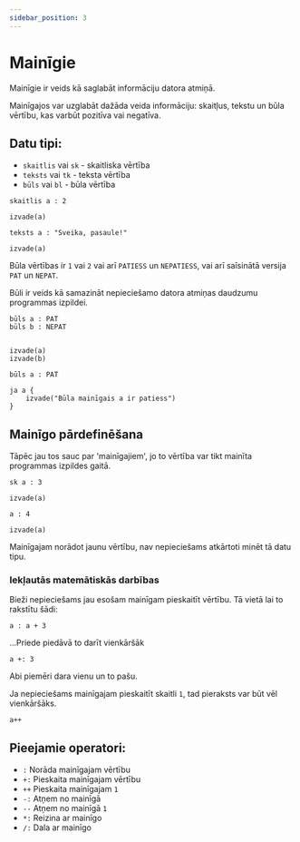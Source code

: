 ```yaml
---
sidebar_position: 3
---
```


# Mainīgie

Mainīgie ir veids kā saglabāt informāciju datora atmiņā.

Mainīgajos var uzglabāt dažāda veida informāciju: skaitļus, tekstu un būla vērtību, kas varbūt pozitīva vai negatīva.

## Datu tipi:

- `skaitlis` vai `sk` - skaitliska vērtība
- `teksts` vai `tk` - teksta vērtība
- `būls` vai `bl` - būla vērtība

```priede
skaitlis a : 2

izvade(a)
```

```priede
teksts a : "Sveika, pasaule!"

izvade(a)
```

Būla vērtības ir `1` vai `2` vai arī `PATIESS` un `NEPATIESS`, vai arī saīsinātā versija `PAT` un `NEPAT`.

Būli ir veids kā samazināt nepieciešamo datora atmiņas daudzumu programmas izpildei.

```priede
būls a : PAT
būls b : NEPAT


izvade(a)
izvade(b)
```

```priede
būls a : PAT

ja a {
    izvade("Būla mainīgais a ir patiess")
}
```

## Mainīgo pārdefinēšana

Tāpēc jau tos sauc par 'mainīgajiem', jo to vērtība var tikt mainīta programmas izpildes gaitā.

```priede
sk a : 3

izvade(a)

a : 4

izvade(a)
```

Mainīgajam norādot jaunu vērtību, nav nepieciešams atkārtoti minēt tā datu tipu.

### Iekļautās matemātiskās darbības

Bieži nepieciešams jau esošam mainīgam pieskaitīt vērtību. Tā vietā lai to rakstītu šādi:

```priede
a : a + 3
```

...Priede piedāvā to darīt vienkāršāk

```priede
a +: 3
```

Abi piemēri dara vienu un to pašu.

Ja nepieciešams mainīgajam pieskaitīt skaitli `1`, tad pieraksts var būt vēl vienkāršāks.

```priede
a++
```

## Pieejamie operatori:

- `:` Norāda mainīgajam vērtību
- `+:` Pieskaita mainīgajam vērtību
- `++` Pieskaita mainīgajam `1`
- `-:` Atņem no mainīgā
- `--` Atņem no mainīgā `1`
- `*:` Reizina ar mainīgo
- `/:` Dala ar mainīgo
